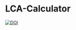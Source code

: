 # LCA-Calculator

<a href="https://doi.org/10.5281/zenodo.14904372"><img src="https://zenodo.org/badge/319662125.svg" alt="DOI"></a>
